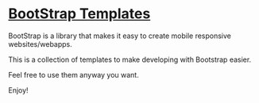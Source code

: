# [BootStrap Templates](https://iarobinson.github.io/bootstrap-templates/)

BootStrap is a library that makes it easy to create mobile responsive websites/webapps.

This is a collection of templates to make developing with Bootstrap easier.

Feel free to use them anyway you want.

Enjoy!
